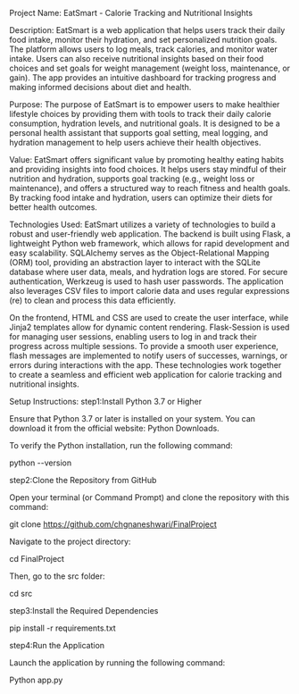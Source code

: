Project Name:
EatSmart - Calorie Tracking and Nutritional Insights

Description:
EatSmart is a web application that helps users track their daily food intake, monitor their hydration, and set personalized nutrition goals. The platform allows users to log meals, track calories, and monitor water intake. Users can also receive nutritional insights based on their food choices and set goals for weight management (weight loss, maintenance, or gain). The app provides an intuitive dashboard for tracking progress and making informed decisions about diet and health.

Purpose:
The purpose of EatSmart is to empower users to make healthier lifestyle choices by providing them with tools to track their daily calorie consumption, hydration levels, and nutritional goals. It is designed to be a personal health assistant that supports goal setting, meal logging, and hydration management to help users achieve their health objectives.

Value:
EatSmart offers significant value by promoting healthy eating habits and providing insights into food choices. It helps users stay mindful of their nutrition and hydration, supports goal tracking (e.g., weight loss or maintenance), and offers a structured way to reach fitness and health goals. By tracking food intake and hydration, users can optimize their diets for better health outcomes.

Technologies Used:
EatSmart utilizes a variety of technologies to build a robust and user-friendly web application. The backend is built using Flask, a lightweight Python web framework, which allows for rapid development and easy scalability. SQLAlchemy serves as the Object-Relational Mapping (ORM) tool, providing an abstraction layer to interact with the SQLite database where user data, meals, and hydration logs are stored. For secure authentication, Werkzeug is used to hash user passwords. The application also leverages CSV files to import calorie data and uses regular expressions (re) to clean and process this data efficiently.

On the frontend, HTML and CSS are used to create the user interface, while Jinja2 templates allow for dynamic content rendering. Flask-Session is used for managing user sessions, enabling users to log in and track their progress across multiple sessions. To provide a smooth user experience, flash messages are implemented to notify users of successes, warnings, or errors during interactions with the app. These technologies work together to create a seamless and efficient web application for calorie tracking and nutritional insights.

Setup Instructions:
step1:Install Python 3.7 or Higher

Ensure that Python 3.7 or later is installed on your system. You can download it from the official website: Python Downloads.

To verify the Python installation, run the following command:

python --version

step2:Clone the Repository from GitHub

Open your terminal (or Command Prompt) and clone the repository with this command:

git clone https://github.com/chgnaneshwari/FinalProject

Navigate to the project directory:

cd FinalProject

Then, go to the src folder:

cd src


step3:Install the Required Dependencies

pip install -r requirements.txt

step4:Run the Application

Launch the application by running the following command:

Python app.py


